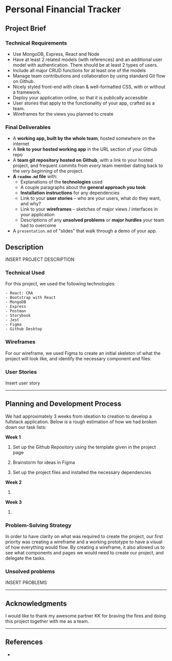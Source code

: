 # Personal Financial Tracker

## Project Brief
### Technical Requirements

- Use MongoDB, Express, React and Node
- Have at least 2 related models (with references) and an additional user model with authentication. There should be at least 2 types of users.
- Include all major CRUD functions for at least one of the models
- Manage team contributions and collaboration by using standard Git flow on Github.
- Nicely styled front-end with clean & well-formatted CSS, with or without a framework.
- Deploy your application online, so that it is publically accessible
- User stories that apply to the functionality of your app, crafted as a team.
- Wireframes for the views you planned to create

### Final Deliverables

- A **working app, built by the whole team**, hosted somewhere on the internet
- A **link to your hosted working app** in the URL section of your Github repo
- A **team git repository hosted on Github**, with a link to your hosted project, and frequent commits from _every_ team member dating back to the _very beginning_ of the project.
- **A `readme.md` file** with:
  - Explanations of the **technologies** used
  - A couple paragraphs about the **general approach you took**
  - **Installation instructions** for any dependencies
  - Link to your **user stories** – who are your users, what do they want, and why?
  - Link to your **wireframes** – sketches of major views / interfaces in your application
  - Descriptions of any **unsolved problems** or **major hurdles** your team had to overcome
- A `presentation.md` of "slides" that walk through a demo of your app.

## Description

INSERT PROJECT DESCRIPTION

### Technical Used
For this project, we used the following technologies:

```
- React: CRA
- Bootstrap with React
- MongoDB
- Express
- Postman
- Storybook
- Jest
- Figma
- Github Desktop
```

### Wireframes

For our wireframe, we used Figma to create an initial skeleton of what the project will look like, and identify the necessary component and files:


### User Stories


Insert user story


---

## Planning and Development Process

We had approximately 3 weeks from ideation to creation to develop a fullstack application. Below is a rough estimation of how we had broken down our task lists:

**Week 1**

1. Set up the Github Repository using the template given in the project page

2. Brainstorm for ideas in Figma

3. Set up the project files and installed the necessary dependencies

**Week 2**

1.

**Week 3**

1. 

### Problem-Solving Strategy

In order to have clarity on what was required to create the project, our first priority was creating a wireframe and a working prototype to have a visual of how everything would flow. By creating a wireframe, it also allowed us to see what components and pages we would need to create our project, and delegate the tasks. 


### Unsolved problems

INSERT PROBLEMS


---

## Acknowledgments

I would like to thank my awesome partner KK for braving the fires and doing this project together with me as a team.

---

 ## References
 
 - 
